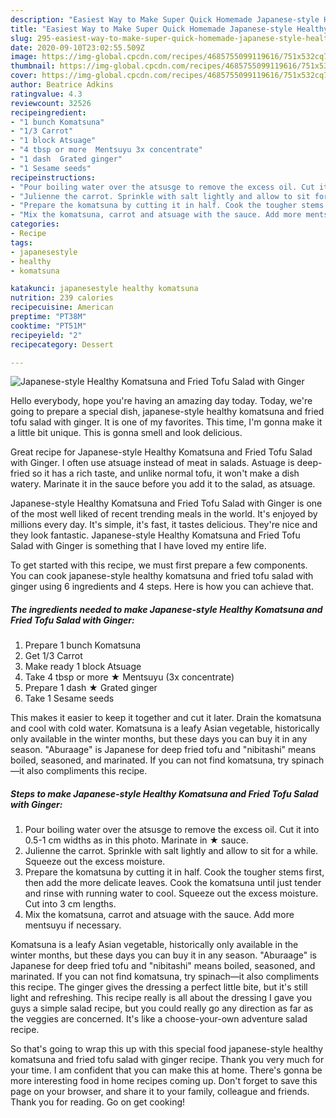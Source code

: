 ```yaml
---
description: "Easiest Way to Make Super Quick Homemade Japanese-style Healthy Komatsuna and Fried Tofu Salad with Ginger"
title: "Easiest Way to Make Super Quick Homemade Japanese-style Healthy Komatsuna and Fried Tofu Salad with Ginger"
slug: 295-easiest-way-to-make-super-quick-homemade-japanese-style-healthy-komatsuna-and-fried-tofu-salad-with-ginger
date: 2020-09-10T23:02:55.509Z
image: https://img-global.cpcdn.com/recipes/4685755099119616/751x532cq70/japanese-style-healthy-komatsuna-and-fried-tofu-salad-with-ginger-recipe-main-photo.jpg
thumbnail: https://img-global.cpcdn.com/recipes/4685755099119616/751x532cq70/japanese-style-healthy-komatsuna-and-fried-tofu-salad-with-ginger-recipe-main-photo.jpg
cover: https://img-global.cpcdn.com/recipes/4685755099119616/751x532cq70/japanese-style-healthy-komatsuna-and-fried-tofu-salad-with-ginger-recipe-main-photo.jpg
author: Beatrice Adkins
ratingvalue: 4.3
reviewcount: 32526
recipeingredient:
- "1 bunch Komatsuna"
- "1/3 Carrot"
- "1 block Atsuage"
- "4 tbsp or more  Mentsuyu 3x concentrate"
- "1 dash  Grated ginger"
- "1 Sesame seeds"
recipeinstructions:
- "Pour boiling water over the atsusge to remove the excess oil. Cut it into 0.5-1 cm widths as in this photo. Marinate in ★ sauce."
- "Julienne the carrot. Sprinkle with salt lightly and allow to sit for a while. Squeeze out the excess moisture."
- "Prepare the komatsuna by cutting it in half. Cook the tougher stems first, then add the more delicate leaves.  Cook the komatsuna until just tender and rinse with running water to cool. Squeeze out the excess moisture. Cut into 3 cm lengths."
- "Mix the komatsuna, carrot and atsuage with the sauce. Add more mentsuyu if necessary."
categories:
- Recipe
tags:
- japanesestyle
- healthy
- komatsuna

katakunci: japanesestyle healthy komatsuna 
nutrition: 239 calories
recipecuisine: American
preptime: "PT38M"
cooktime: "PT51M"
recipeyield: "2"
recipecategory: Dessert

---
```



![Japanese-style Healthy Komatsuna and Fried Tofu Salad with Ginger](https://img-global.cpcdn.com/recipes/4685755099119616/751x532cq70/japanese-style-healthy-komatsuna-and-fried-tofu-salad-with-ginger-recipe-main-photo.jpg)

Hello everybody, hope you're having an amazing day today. Today, we're going to prepare a special dish, japanese-style healthy komatsuna and fried tofu salad with ginger. It is one of my favorites. This time, I'm gonna make it a little bit unique. This is gonna smell and look delicious.

Great recipe for Japanese-style Healthy Komatsuna and Fried Tofu Salad with Ginger. I often use atsuage instead of meat in salads. Astuage is deep-fried so it has a rich taste, and unlike normal tofu, it won&#39;t make a dish watery. Marinate it in the sauce before you add it to the salad, as atsuage.

Japanese-style Healthy Komatsuna and Fried Tofu Salad with Ginger is one of the most well liked of recent trending meals in the world. It's enjoyed by millions every day. It's simple, it's fast, it tastes delicious. They're nice and they look fantastic. Japanese-style Healthy Komatsuna and Fried Tofu Salad with Ginger is something that I have loved my entire life.


To get started with this recipe, we must first prepare a few components. You can cook japanese-style healthy komatsuna and fried tofu salad with ginger using 6 ingredients and 4 steps. Here is how you can achieve that.

<!--inarticleads1-->

##### The ingredients needed to make Japanese-style Healthy Komatsuna and Fried Tofu Salad with Ginger:

1. Prepare 1 bunch Komatsuna
1. Get 1/3 Carrot
1. Make ready 1 block Atsuage
1. Take 4 tbsp or more ★ Mentsuyu (3x concentrate)
1. Prepare 1 dash ★ Grated ginger
1. Take 1 Sesame seeds


This makes it easier to keep it together and cut it later. Drain the komatsuna and cool with cold water. Komatsuna is a leafy Asian vegetable, historically only available in the winter months, but these days you can buy it in any season. &#34;Aburaage&#34; is Japanese for deep fried tofu and &#34;nibitashi&#34; means boiled, seasoned, and marinated. If you can not find komatsuna, try spinach—it also compliments this recipe. 

<!--inarticleads2-->

##### Steps to make Japanese-style Healthy Komatsuna and Fried Tofu Salad with Ginger:

1. Pour boiling water over the atsusge to remove the excess oil. Cut it into 0.5-1 cm widths as in this photo. Marinate in ★ sauce.
1. Julienne the carrot. Sprinkle with salt lightly and allow to sit for a while. Squeeze out the excess moisture.
1. Prepare the komatsuna by cutting it in half. Cook the tougher stems first, then add the more delicate leaves.  Cook the komatsuna until just tender and rinse with running water to cool. Squeeze out the excess moisture. Cut into 3 cm lengths.
1. Mix the komatsuna, carrot and atsuage with the sauce. Add more mentsuyu if necessary.


Komatsuna is a leafy Asian vegetable, historically only available in the winter months, but these days you can buy it in any season. &#34;Aburaage&#34; is Japanese for deep fried tofu and &#34;nibitashi&#34; means boiled, seasoned, and marinated. If you can not find komatsuna, try spinach—it also compliments this recipe. The ginger gives the dressing a perfect little bite, but it&#39;s still light and refreshing. This recipe really is all about the dressing I gave you guys a simple salad recipe, but you could really go any direction as far as the veggies are concerned. It&#39;s like a choose-your-own adventure salad recipe. 

So that's going to wrap this up with this special food japanese-style healthy komatsuna and fried tofu salad with ginger recipe. Thank you very much for your time. I am confident that you can make this at home. There's gonna be more interesting food in home recipes coming up. Don't forget to save this page on your browser, and share it to your family, colleague and friends. Thank you for reading. Go on get cooking!
